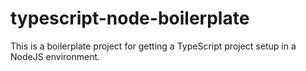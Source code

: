 # typescript-node-boilerplate

This is a boilerplate project for getting a TypeScript project setup in a NodeJS environment.
